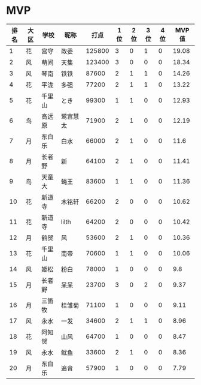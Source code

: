 # MVP

|排名	|大区	|学校	|昵称	|打点	|1位	|2位	|3位	|4位	|MVP值|
| -- | ---- | ---- | -------- | ----- | -- | -- | -- | -- | ---- |
|	1	|	花	|	宫守	|	政委	|	125800	|	3	|	0	|	1	|	0	|	19.08	|
|	2	|	风	|	萌间	|	天集	|	123400	|	3	|	0	|	0	|	0	|	18.34	|
|	3	|	风	|	琴南	|	铁铁	|	87600	|	2	|	1	|	1	|	0	|	14.26	|
|	4	|	花	|	平泷	|	多强	|	77200	|	2	|	1	|	1	|	0	|	13.22	|
|	5	|	花	|	千里山	|	とき	|	99300	|	1	|	1	|	0	|	0	|	12.93	|
|	6	|	鸟	|	高远原	|	鹭宫慧太	|	71900	|	2	|	1	|	0	|	0	|	12.19	|
|	7	|	月	|	东白乐	|	白水	|	66000	|	2	|	1	|	0	|	0	|	11.6	|
|	8	|	月	|	长者野	|	新	|	64100	|	2	|	1	|	0	|	0	|	11.41	|
|	9	|	鸟	|	天童大	|	蝇王	|	83600	|	1	|	1	|	0	|	0	|	11.36	|
|	10	|	花	|	新道寺	|	木铭轩	|	66200	|	2	|	0	|	0	|	0	|	10.62	|
|	11	|	花	|	新道寺	|	lilth	|	64200	|	2	|	0	|	0	|	0	|	10.42	|
|	12	|	月	|	鹤贺	|	风	|	53600	|	2	|	1	|	0	|	0	|	10.36	|
|	13	|	花	|	千里山	|	南帝	|	70600	|	1	|	1	|	0	|	0	|	10.06	|
|	14	|	风	|	姬松	|	粉白	|	78000	|	1	|	0	|	0	|	0	|	9.8	|
|	15	|	月	|	长者野	|	呆呆	|	23700	|	3	|	0	|	2	|	0	|	9.37	|
|	16	|	月	|	三箇牧	|	桂雏菊	|	71100	|	1	|	0	|	0	|	0	|	9.11	|
|	17	|	风	|	永水	|	一发	|	34600	|	2	|	1	|	1	|	0	|	8.96	|
|	18	|	花	|	阿知贺	|	山风	|	64700	|	1	|	0	|	0	|	0	|	8.47	|
|	19	|	风	|	永水	|	鱿鱼	|	33600	|	2	|	1	|	0	|	0	|	8.36	|
|	20	|	月	|	东白乐	|	追音	|	57900	|	1	|	0	|	0	|	0	|	7.79	|


